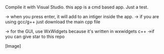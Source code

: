 Compile it with Visual Studio. this app is a cmd based app.
Just a test.

-> when you press enter, it will add to an intiger inside the app.
-> if you are using gcc/g++ just download the main cpp file

-> for the GUI, use WxWidgets because it's written in wxwidgets c++
->if you can give star to this repo

[Image]
